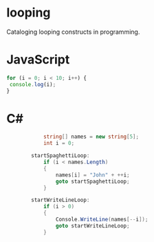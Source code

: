 # looping
Cataloging looping constructs in programming.

# JavaScript
```JavaScript
for (i = 0; i < 10; i++) {
 console.log(i);
}
```
# C#

```C#
            string[] names = new string[5];
            int i = 0;

        startSpaghettiLoop:
            if (i < names.Length)
            {
                names[i] = "John" + ++i;
                goto startSpaghettiLoop;
            }

        startWriteLineLoop:
            if (i > 0)
            {
                Console.WriteLine(names[--i]);
                goto startWriteLineLoop;
            }
```
